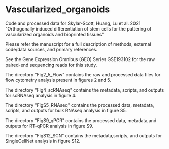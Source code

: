 # Vascularized_organoids
Code and processed data for Skylar-Scott, Huang, Lu et al. 2021 "Orthogonally induced differentiation of stem cells for the pattering of vascularized organoids and bioprinted tissues"

Please refer the manuscript for a full description of  methods, external code/data sources, and primary references.

See the Gene Expression Omnibus (GEO) Series GSE193102 for the raw paired-end sequencing reads for this study.

The directory "Fig2_5_Flow" contains the raw and processed data files for flow cytometry analysis present in figures 2 and 5.

The directory "Fig4_scRNAseq" contains the metadata, scripts, and outputs for scRNAseq analysis in figure 4.

The directory "FigS5_RNAseq" contains the processed data, metadata, scripts, and outputs for bulk RNAseq analysis in figure S5.

The directory "FigS9_qPCR" contains the processed data, metadata,and outputs for RT-qPCR analysis in figure S9.

The directory "FigS12_SCN" contains the metadata,scripts, and outputs for SingleCellNet analysis in figure S12.